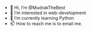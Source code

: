 - 👋 Hi, I’m @MudrakTheBest
- 👀 I’m interested in web-development
- 🌱 I’m currently learning Python 
- 📫 How to reach me is to email me. 

<!---
MudrakTheBest/MudrakTheBest is a ✨ special ✨ repository because its `README.md` (this file) appears on your GitHub profile.
You can click the Preview link to take a look at your changes.
--->
